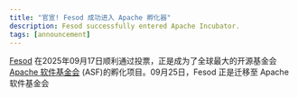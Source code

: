 ```yaml
---
title: "官宣! Fesod 成功进入 Apache 孵化器"
description: Fesod successfully entered Apache Incubator.
tags: [announcement]
---
```


[Fesod](https://github.com/apache/fesod) 在2025年09月17日顺利通过投票，正是成为了全球最大的开源基金会 [Apache 软件基金会](https://www.apache.org/) (ASF)的孵化项目。09月25日，Fesod 正是迁移至 Apache 软件基金会

<!-- truncate -->

